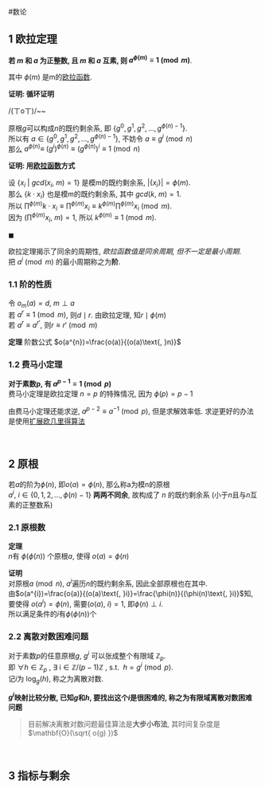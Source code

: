 #数论
## 1 欧拉定理

**若 $m$ 和 $a$ 为正整数, 且 $m$ 和 $a$ 互素, 则 $a^{\phi(m)}\equiv 1\pmod m$**.

其中 $\phi(m)$ 是m的[欧拉函数](欧拉函数.md).

**证明: 循环证明**  

/(ㄒoㄒ)/~~  

原根$g$可以构成$n$的既约剩余系, 即 $\{g^{0},g^{1},g^{2},\dots, g^{\phi(n)-1}\}$.  
所以有 $a\in\{g^{0},g^{1},g^{2},\dots, g^{\phi(n)-1}\}$, 不妨令 $a\equiv g^{i}\pmod n$  
那么 $a^{\phi(n)}\equiv\ (g^{i})^{\phi(n)}\equiv (g^{\phi(n)})^{i} \equiv 1\pmod n$

**证明: 用[欧拉函数](欧拉函数.md)方式**

设 $\{x_{i}\ \vert\ gcd(x_{i},\ m)=1\}$ 是模m的既约剩余系, $\vert \{x_{i}\}\vert=\phi(m)$.   
那么 $\{k\cdot x_{i}\}$ 也是模m的既约剩余系, 其中 $gcd(k,\ m)=1$.   
所以 $\prod^{\phi(m)}k\cdot x_{i}\equiv \prod^{\phi(m)}x_{i}\equiv k^{\phi(m)}\prod^{\phi(m)}x_{i}\pmod{m}$.  
因为 $\left( \prod^{\phi(m)}x_{i} ,\ m\right)=1$, 所以 $k^{\phi(m)}\equiv 1\pmod{m}$.


$\blacksquare$

欧拉定理揭示了同余的周期性, *欧拉函数值是同余周期, 但不一定是最小周期*.  
把 $a^{i}\pmod m$ 的最小周期称之为**阶**.

### 1.1 阶的性质

令 $o_{m}(a)=d$, $m\perp a$  
若 $a^{r}\equiv1\pmod m$, 则$d\mid r$. 由欧拉定理, 知$r\mid\phi(m)$  
若 $a^{r}\equiv a^{r'}$, 则$r\equiv r'\pmod m$

**定理** 阶数公式
$o(a^{n})=\frac{o(a)}{(o(a)\text{, }n)}$

### 1.2 费马小定理

**对于素数p, 有 $a^{p-1}\equiv 1\pmod p$**  
费马小定理是欧拉定理 $n=p$ 的特殊情况, 因为 $\phi(p)=p-1$

由费马小定理还能求逆, $a^{p-2}\equiv a^{-1}\pmod p$, 但是求解效率低. 求逆更好的办法是使用[扩展欧几里得算法](扩展欧几里得算法.md)

<br>

## 2 原根

若$a$的阶为$\phi(n)$, 即$o(a)=\phi(n)$, 那么称a为模n的原根  
$a^{i},\ i\in\{0, 1, 2, \dots,\phi(n)-1\}$ **两两不同余**, 故构成了 $n$ 的既约剩余系 (小于$n$且与$n$互素的正整数系)

### 2.1 原根数

**定理**  
$n$有 $\phi(\phi(n))$ 个原根$a$, 使得 $o(a)=\phi(n)$

**证明**  
对原根$a\pmod n$, $a^i$遍历$n$的既约剩余系, 因此全部原根也在其中.  
由$o(a^{i})=\frac{o(a)}{(o(a)\text{, }i)}=\frac{\phi(n)}{(\phi(n)\text{, }i)}$知, 要使得 $o(a^i)=\phi(n)$, 需要$(o(a)\text{, }i)=1$, 即$\phi(n)\perp i$.  
所以满足条件的$i$有$\phi(\phi(n))$个

### 2.2 离散对数困难问题

对于素数$p$的任意原根$g$, $g^i$ 可以张成整个有限域 $\mathbb{Z}_{p}$.   
即 $\forall h\in\mathbb{Z}_{p}\text{ , }\exists\text{ i}\in\mathbb{Z}/(p-1)\mathbb{Z} \text{ , s.t. } \ h=g^{i}\pmod p$.  
记$i$为 $\log_{g}(h)$, 称之为离散对数.

**$g^i$映射比较分散, 已知$g$和$h$, 要找出这个$i$是很困难的, 称之为有限域离散对数困难问题**

> 目前解决离散对数问题最佳算法是**大步小布法**, 其时间复杂度是$\mathbf{O}(\sqrt{ o(g) })$

<br>

## 3 指标与剩余